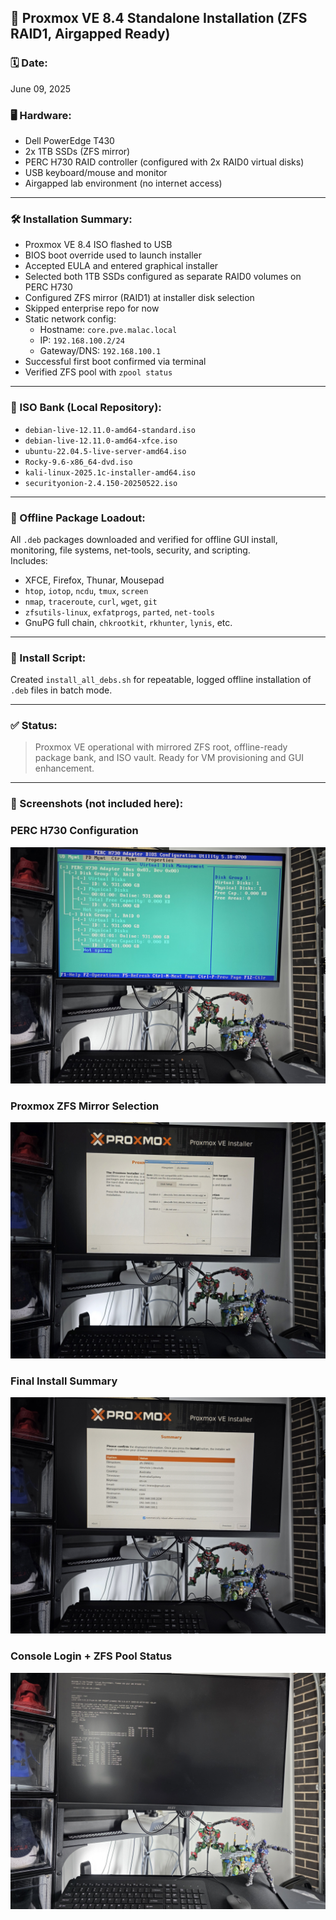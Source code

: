 ## 🔧 Proxmox VE 8.4 Standalone Installation (ZFS RAID1, Airgapped Ready)

### 🗓️ Date:
June 09, 2025

### 🖥️ Hardware:
- Dell PowerEdge T430  
- 2x 1TB SSDs (ZFS mirror)  
- PERC H730 RAID controller (configured with 2x RAID0 virtual disks)  
- USB keyboard/mouse and monitor  
- Airgapped lab environment (no internet access)

---

### 🛠️ Installation Summary:
- Proxmox VE 8.4 ISO flashed to USB  
- BIOS boot override used to launch installer  
- Accepted EULA and entered graphical installer  
- Selected both 1TB SSDs configured as separate RAID0 volumes on PERC H730  
- Configured ZFS mirror (RAID1) at installer disk selection  
- Skipped enterprise repo for now  
- Static network config:  
  - Hostname: `core.pve.malac.local`  
  - IP: `192.168.100.2/24`  
  - Gateway/DNS: `192.168.100.1`  
- Successful first boot confirmed via terminal  
- Verified ZFS pool with `zpool status`

---

### 📁 ISO Bank (Local Repository):
- `debian-live-12.11.0-amd64-standard.iso`  
- `debian-live-12.11.0-amd64-xfce.iso`  
- `ubuntu-22.04.5-live-server-amd64.iso`  
- `Rocky-9.6-x86_64-dvd.iso`  
- `kali-linux-2025.1c-installer-amd64.iso`  
- `securityonion-2.4.150-20250522.iso`

---

### 🛫 Offline Package Loadout:
All `.deb` packages downloaded and verified for offline GUI install, monitoring, file systems, net-tools, security, and scripting.  
Includes:
- XFCE, Firefox, Thunar, Mousepad  
- `htop`, `iotop`, `ncdu`, `tmux`, `screen`  
- `nmap`, `traceroute`, `curl`, `wget`, `git`  
- `zfsutils-linux`, `exfatprogs`, `parted`, `net-tools`  
- GnuPG full chain, `chkrootkit`, `rkhunter`, `lynis`, etc.

---

### 🔢 Install Script:
Created `install_all_debs.sh` for repeatable, logged offline installation of `.deb` files in batch mode.

---

### ✅ Status:
> Proxmox VE operational with mirrored ZFS root, offline-ready package bank, and ISO vault. Ready for VM provisioning and GUI enhancement.

---

### 📄 Screenshots (not included here):
### PERC H730 Configuration
![RAID Controller Config](screenshots/perc-h730.jpg)

### Proxmox ZFS Mirror Selection
![ZFS Mirror](screenshots/zfs-config.jpg)

### Final Install Summary
![Install Summary](screenshots/install-summary.jpg)

### Console Login + ZFS Pool Status
![Login Screen](screenshots/console-login.jpg)

